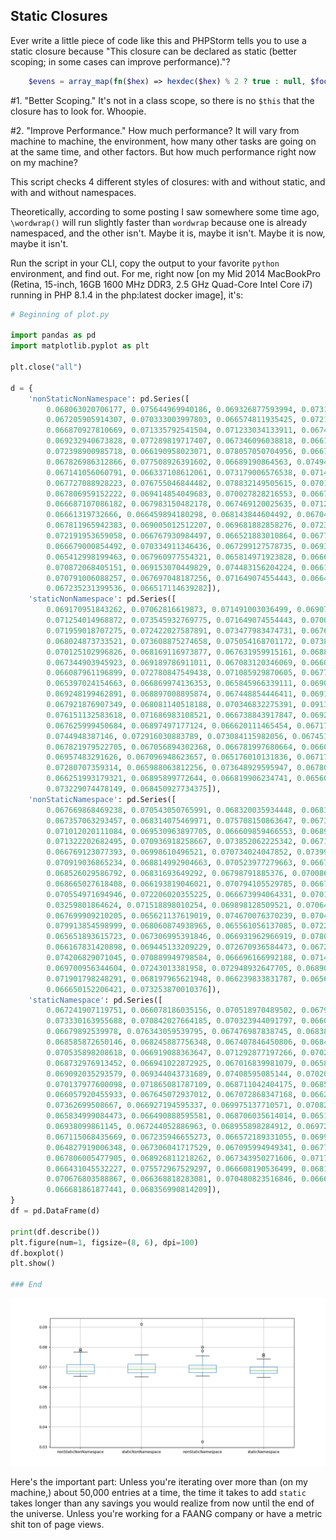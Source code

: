 ## Static Closures

Ever write a little piece of code like this and PHPStorm tells you to use a static closure because "This closure can be declared as static (better scoping; in some cases can improve performance)."?


```php
    $evens = array_map(fn($hex) => hexdec($hex) % 2 ? true : null, $foo);
```

#1. "Better Scoping." It's not in a class scope, so there is no `$this` that the closure has to look for. Whoopie.

#2. "Improve Performance." How much performance? It will vary from machine to machine, the environment, how many other tasks are going on at the same time, and other factors. But how much performance right now on my machine?

This script checks 4 different styles of closures: with and without static, and with and without namespaces.

Theoretically, according to some posting I saw somewhere some time ago, `\wordwrap()` will run slightly faster than `wordwrap` because one is already namespaced, and the other isn't. Maybe it is, maybe it isn't. Maybe it is now, maybe it isn't.

Run the script in your CLI, copy the output to your favorite `python` environment, and find out. For me, right now [on my Mid 2014 MacBookPro (Retina, 15-inch, 16GB 1600 MHz DDR3, 2.5 GHz Quad-Core Intel Core i7) running in PHP 8.1.4 in the php:latest docker image], it's:

```python
# Beginning of plot.py

import pandas as pd
import matplotlib.pyplot as plt

plt.close("all")

d = {
    'nonStaticNonNamespace': pd.Series([
        0.068063020706177, 0.075644969940186, 0.069326877593994, 0.073163032531738,
        0.067205905914307, 0.070333003997803, 0.066574811935425, 0.072113037109375,
        0.066870927810669, 0.071335792541504, 0.071233034133911, 0.067425012588501,
        0.069232940673828, 0.077289819717407, 0.067346096038818, 0.066190004348755,
        0.072398900985718, 0.066190958023071, 0.078057050704956, 0.066723108291626,
        0.067826986312866, 0.077508926391602, 0.06689190864563, 0.074942111968994,
        0.067141056060791, 0.066337108612061, 0.073179006576538, 0.0714111328125,
        0.067727088928223, 0.076755046844482, 0.078832149505615, 0.070127964019775,
        0.067806959152222, 0.069414854049683, 0.070027828216553, 0.066724061965942,
        0.066687107086182, 0.067983150482178, 0.067469120025635, 0.071262836456299,
        0.06661319732666, 0.066459894180298, 0.068143844604492, 0.067049026489258,
        0.067811965942383, 0.069005012512207, 0.069681882858276, 0.072356939315796,
        0.072191953659058, 0.066767930984497, 0.066521883010864, 0.067702054977417,
        0.066679000854492, 0.070334911346436, 0.067299127578735, 0.06935977935791,
        0.065412998199463, 0.067960977554321, 0.065814971923828, 0.066670894622803,
        0.070872068405151, 0.069153070449829, 0.074483156204224, 0.066164970397949,
        0.070791006088257, 0.067697048187256, 0.071649074554443, 0.066471099853516,
        0.067235231399536, 0.066517114639282]),
    'staticNonNamespace': pd.Series([
        0.069170951843262, 0.07062816619873, 0.071491003036499, 0.069077014923096,
        0.071254014968872, 0.073545932769775, 0.071649074554443, 0.070044994354248,
        0.071959018707275, 0.072422027587891, 0.073477983474731, 0.067681074142456,
        0.068024873733521, 0.073608875274658, 0.075054168701172, 0.073860883712769,
        0.070125102996826, 0.068169116973877, 0.067631959915161, 0.068824052810669,
        0.067344903945923, 0.069189786911011, 0.067083120346069, 0.066044092178345,
        0.066087961196899, 0.072780847549438, 0.071085929870605, 0.067779064178467,
        0.065397024154663, 0.066869974136353, 0.065845966339111, 0.06908106803894,
        0.069248199462891, 0.068897008895874, 0.067448854446411, 0.069133996963501,
        0.067921876907349, 0.068081140518188, 0.070346832275391, 0.091377019882202,
        0.076151132583618, 0.071686983108521, 0.066738843917847, 0.069268941879272,
        0.067625999450684, 0.06897497177124, 0.066620111465454, 0.067179918289185,
        0.0744948387146, 0.072916030883789, 0.073084115982056, 0.067451000213623,
        0.067821979522705, 0.067056894302368, 0.066781997680664, 0.066082000732422,
        0.06957483291626, 0.067096948623657, 0.065176010131836, 0.067170143127441,
        0.07280707359314, 0.065988063812256, 0.073648929595947, 0.067806005477905,
        0.066251993179321, 0.06895899772644, 0.066819906234741, 0.06560492515564,
        0.073229074478149, 0.068450927734375]),
    'nonStaticNamespace': pd.Series([
        0.067669868469238, 0.070543050765991, 0.068320035934448, 0.068169832229614,
        0.067357063293457, 0.068314075469971, 0.075708150863647, 0.067329883575439,
        0.071012020111084, 0.069530963897705, 0.066609859466553, 0.068915128707886,
        0.071322202682495, 0.070936918258667, 0.073852062225342, 0.067130088806152,
        0.066769123077393, 0.06998610496521, 0.070734024047852, 0.07399582862854,
        0.070919036865234, 0.068814992904663, 0.070523977279663, 0.066725969314575,
        0.068526029586792, 0.06831693649292, 0.06798791885376, 0.07008695602417,
        0.068665027618408, 0.066193819046021, 0.070794105529785, 0.066756963729858,
        0.070554971694946, 0.072206020355225, 0.066673994064331, 0.070168018341064,
        0.03259801864624, 0.071518898010254, 0.069898128509521, 0.070645093917847,
        0.067699909210205, 0.065621137619019, 0.074670076370239, 0.07045578956604,
        0.079913854598999, 0.068060874938965, 0.065561056137085, 0.072268962860107,
        0.065651893615723, 0.067306995391846, 0.066931962966919, 0.078049182891846,
        0.066167831420898, 0.069445133209229, 0.072670936584473, 0.067287921905518,
        0.074206829071045, 0.070889949798584, 0.066696166992188, 0.0714430809021,
        0.069700956344604, 0.07243013381958, 0.072948932647705, 0.068908929824829,
        0.071901798248291, 0.068197965621948, 0.066239833831787, 0.065663814544678,
        0.066650152206421, 0.073253870010376]),
    'staticNamespace': pd.Series([
        0.067241907119751, 0.066078186035156, 0.070518970489502, 0.067949056625366,
        0.073330163955688, 0.070842027664185, 0.070323944091797, 0.066067934036255,
        0.06679892539978, 0.076343059539795, 0.067476987838745, 0.068387985229492,
        0.068585872650146, 0.068245887756348, 0.067407846450806, 0.068429946899414,
        0.070535898208618, 0.066919088363647, 0.071292877197266, 0.07021689414978,
        0.068732976913452, 0.066941022872925, 0.067016839981079, 0.065881967544556,
        0.069092035293579, 0.069344043731689, 0.07408595085144, 0.070204973220825,
        0.070137977600098, 0.071865081787109, 0.068711042404175, 0.068534851074219,
        0.066057920455933, 0.067645072937012, 0.067072868347168, 0.066204071044922,
        0.07362699508667, 0.066927194595337, 0.069975137710571, 0.070823907852173,
        0.065834999084473, 0.066490888595581, 0.068706035614014, 0.065165996551514,
        0.06938099861145, 0.067244052886963, 0.068955898284912, 0.069727897644043,
        0.067115068435669, 0.067235946655273, 0.066572189331055, 0.069914102554321,
        0.064827919006348, 0.067306041717529, 0.067095994949341, 0.067761898040771,
        0.067806005477905, 0.068926811218262, 0.067343950271606, 0.071719884872437,
        0.066431045532227, 0.075572967529297, 0.066608190536499, 0.068101167678833,
        0.070676803588867, 0.066368818283081, 0.070480823516846, 0.066648006439209,
        0.066681861877441, 0.068356990814209]),
}
df = pd.DataFrame(d)

print(df.describe())
plt.figure(num=1, figsize=(8, 6), dpi=100)
df.boxplot()
plt.show()

### End

```
![My benchmarks](https://github.com/jefhar/benchmarks/blob/master/Figure_1.png?raw=true)

Here's the important part: Unless you're iterating over more than (on my machine,) about 50,000 entries at a time, the time it takes to add `static` takes longer than any savings you would realize from now until the end of the universe. Unless you're working for a FAANG company or have a metric shit ton of page views.
